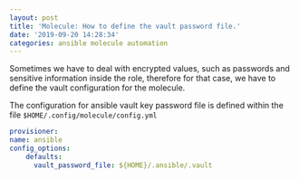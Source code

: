 ```yaml
---
layout: post
title: 'Molecule: How to define the vault password file.'
date: '2019-09-20 14:28:34'
categories: ansible molecule automation
---
```


Sometimes we have to deal with encrypted values, such as passwords and sensitive information inside the role, therefore for that case, we have to define the vault configuration for the molecule.

The configuration for ansible vault key password file is defined within the file `$HOME/.config/molecule/config.yml`

```yaml
provisioner:
name: ansible
config_options:
    defaults:
      vault_password_file: ${HOME}/.ansible/.vault
```
